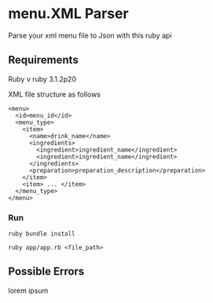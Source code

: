 # menu.XML Parser
Parse your xml menu file to Json with this ruby api

## Requirements
Ruby v ruby 3.1.2p20

XML file structure as follows

```
<menu>
  <id>menu_id</id>
  <menu_type>
    <item>
      <name>drink_name</name>
      <ingredients>
        <ingredient>ingredient_name</ingredient>
        <ingredient>ingredient_name</ingredient>
      </ingredients>
      <preparation>preparation_description</preparation>
    </item>
    <item> ... </item>
  </menu_type>
</menu>
```

### Run

`ruby bundle install`

`ruby app/app.rb <file_path>`

## Possible Errors

lorem ipsum
